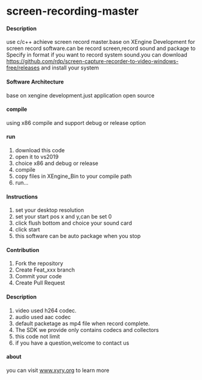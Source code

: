 # screen-recording-master

#### Description
use c/c++ achieve screen record master.base on XEngine Development for screen record software.can be record screen,record sound and package to Specify in format
if you want to record system sound.you can download https://github.com/rdp/screen-capture-recorder-to-video-windows-free/releases and install your system

#### Software Architecture
base on xengine development.just application open source

#### compile

using x86 compile and support debug or release option

#### run

1.  download this code
2.  open it to vs2019
3.  choice x86 and debug or release
4.  compile
5.  copy files in XEngine_Bin to your compile path
6.  run...

#### Instructions

1. set your desktop resolution
2. set your start pos x and y,can be set 0
3. click flush bottom and choice your sound card
4. click start
5. this software can be auto package when you stop

#### Contribution

1.  Fork the repository
2.  Create Feat_xxx branch
3.  Commit your code
4.  Create Pull Request


#### Description

1.  video used h264 codec.
2.  audio used aac codec
3.  default packetage as mp4 file when record complete.
4.  The SDK we provide only contains codecs and collectors
5.  this code not limit
6.  if you have a question,welcome to contact us

#### about
you can visit www.xyry.org to learn more
